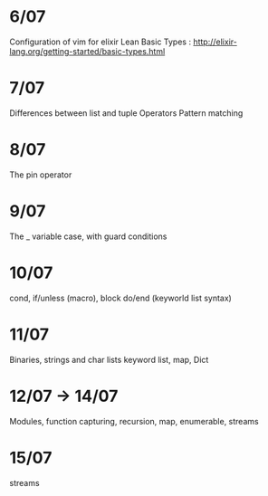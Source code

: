 # 6/07
Configuration of vim for elixir
Lean Basic Types : http://elixir-lang.org/getting-started/basic-types.html

# 7/07
Differences between list and tuple
Operators
Pattern matching

# 8/07
The pin operator

# 9/07
The _ variable
case, with guard conditions

# 10/07
cond, if/unless (macro), block do/end (keyworld list syntax)

# 11/07
Binaries, strings and char lists
keyword list, map, Dict

# 12/07 -> 14/07
Modules, function capturing, recursion, map, enumerable, streams

# 15/07
streams

